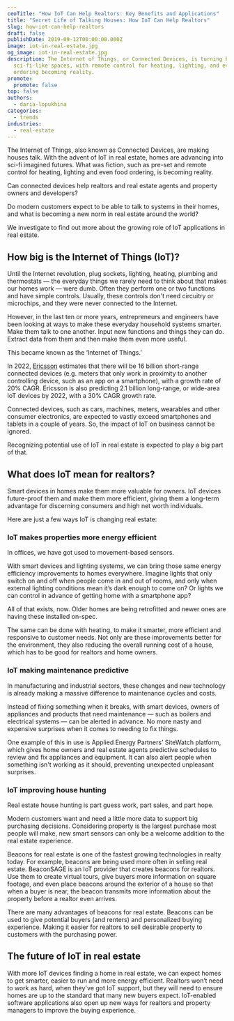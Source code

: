 ```yaml
---
ceoTitle: "How IoT Can Help Realtors: Key Benefits and Applications"
title: "Secret Life of Talking Houses: How IoT Can Help Realtors"
slug: how-iot-can-help-realtors
draft: false
publishDate: 2019-09-12T00:00:00.000Z
image: iot-in-real-estate.jpg
og_image: iot-in-real-estate.jpg
description: The Internet of Things, or Connected Devices, is turning homes into
  sci-fi-like spaces, with remote control for heating, lighting, and even food
  ordering becoming reality.
promote:
  promote: false
top: false
authors:
  - daria-lopukhina
categories:
  - trends
industries:
  - real-estate
---
```

The Internet of Things, also known as Connected Devices, are making houses talk. With the advent of IoT in real estate, homes are advancing into sci-fi imagined futures. What was fiction, such as pre-set and remote control for heating, lighting and even food ordering, is becoming reality.

Can connected devices help realtors and real estate agents and property owners and developers?

Do modern customers expect to be able to talk to systems in their homes, and what is becoming a new norm in real estate around the world?

We investigate to find out more about the growing role of IoT applications in real estate.

## How big is the Internet of Things (IoT)?

Until the Internet revolution, plug sockets, lighting, heating, plumbing and thermostats — the everyday things we rarely need to think about that makes our homes work — were dumb. Often they perform one or two functions and have simple controls. Usually, these controls don't need circuitry or microchips, and they were never connected to the Internet.

However, in the last ten or more years, entrepreneurs and engineers have been looking at ways to make these everyday household systems smarter. Make them talk to one another. Input new functions and things they can do. Extract data from them and then make them even more useful.

This became known as the ‘Internet of Things.’

In 2022, <a href="https://www.ericsson.com/en/reports-and-papers/mobility-report/reports" target="_blank">Ericsson</a> estimates that there will be 16 billion short-range connected devices (e.g. meters that only work in proximity to another controlling device, such as an app on a smartphone), with a growth rate of 20% CAGR. Ericsson is also predicting 2.1 billion long-range, or wide-area IoT devices by 2022, with a 30% CAGR growth rate.

Connected devices, such as cars, machines, meters, wearables and other consumer electronics, are expected to vastly exceed smartphones and tablets in a couple of years. So, the impact of IoT on business cannot be ignored.

Recognizing potential use of IoT in real estate is expected to play a big part of that.

## What does IoT mean for realtors?

Smart devices in homes make them more valuable for owners. IoT devices future-proof them and make them more efficient, giving them a long-term advantage for discerning consumers and high net worth individuals.

Here are just a few ways IoT is changing real estate:

### IoT makes properties more energy efficient

In offices, we have got used to movement-based sensors.

With smart devices and lighting systems, we can bring those same energy efficiency improvements to homes everywhere. Imagine lights that only switch on and off when people come in and out of rooms, and only when external lighting conditions mean it’s dark enough to come on? Or lights we can control in advance of getting home with a smartphone app?

All of that exists, now. Older homes are being retrofitted and newer ones are having these installed on-spec.

The same can be done with heating, to make it smarter, more efficient and responsive to customer needs. Not only are these improvements better for the environment, they also reducing the overall running cost of a house, which has to be good for realtors and home owners.

### IoT making maintenance predictive

In manufacturing and industrial sectors, these changes and new technology is already making a massive difference to maintenance cycles and costs.

Instead of fixing something when it breaks, with smart devices, owners of appliances and products that need maintenance — such as boilers and electrical systems — can be alerted in advance. No more nasty and expensive surprises when it comes to needing to fix things.

One example of this in use is Applied Energy Partners’ SiteWatch platform, which gives home owners and real estate agents predictive schedules to review and fix appliances and equipment. It can also alert people when something isn't working as it should, preventing unexpected unpleasant surprises.

### IoT improving house hunting

Real estate house hunting is part guess work, part sales, and part hope.

Modern customers want and need a little more data to support big purchasing decisions. Considering property is the largest purchase most people will make, new smart sensors can only be a welcome addition to the real estate experience.

Beacons for real estate is one of the fastest growing technologies in realty today.
For example, beacons are being used more often in selling real estate. BeaconSAGE is an IoT provider that creates beacons for realtors. Use them to create virtual tours, give buyers more information on square footage, and even place beacons around the exterior of a house so that when a buyer is near, the beacon transmits more information about the property before a realtor even arrives.

There are many advantages of beacons for real estate. Beacons can be used to give potential buyers (and renters) and personalized buying experience. Making it easier for realtors to sell desirable property to customers with the purchasing power.

## The future of IoT in real estate

With more IoT devices finding a home in real estate, we can expect homes to get smarter, easier to run and more energy efficient. Realtors won’t need to work as hard, when they've got IoT support, but they will need to ensure homes are up to the standard that many new buyers expect. IoT-enabled software applications also open up new ways for realtors and property managers to improve the buying experience.
